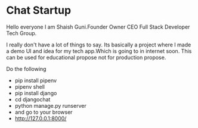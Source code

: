 
<h1>Chat Startup</h1>
    <p>Hello everyone I am Shaish Guni.Founder Owner CEO Full Stack Developer Tech Group.</p>
    <p>I really don't have a lot of things to say. Its  basically a project where I made a demo UI and idea for my tech app.Which is going to in internet soon. This can be used for educational propose not for production propose. </p>

<p>Do the following
<ul>
<li>pip install pipenv</li>
<li>pipenv shell</li>
<li>pip install django</li>
<li>cd djangochat<br></li>
<li>python manage.py runserver</li>
<li>and go to your browser</li>
<li><a href="http://127.0.0.1:8000/" target="_blank">http://127.0.0.1:8000/</a></li>
<ul>

</p>